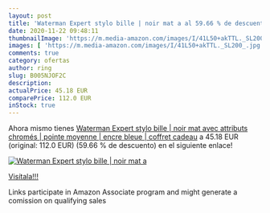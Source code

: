 ```yaml
---
layout: post
title: 'Waterman Expert stylo bille | noir mat a al 59.66 % de descuento'
date: 2020-11-22 09:48:11
thumbnailImage: 'https://m.media-amazon.com/images/I/41L50+akTTL._SL200_.jpg'
images: [ 'https://m.media-amazon.com/images/I/41L50+akTTL._SL200_.jpg' ]
comments: true
category: ofertas
author: ring
slug: B005NJOF2C
description:
actualPrice: 45.18 EUR
comparePrice: 112.0 EUR
inStock: true
---
```


Ahora mismo tienes [Waterman Expert stylo bille | noir mat avec attributs chromés | pointe moyenne | encre bleue | coffret cadeau](https://www.amazon.fr/dp/B005NJOF2C/?tag=tolees0d-21) a 45.18 EUR (original: 112.0 EUR) (59.66 %  de descuento) en el siguiente enlace!

[![Waterman Expert stylo bille | noir mat a](https://m.media-amazon.com/images/I/41L50+akTTL._SL200_.jpg)](https://www.amazon.fr/dp/B005NJOF2C/?tag=tolees0d-21)

[Visítala!!!](https://www.amazon.fr/dp/B005NJOF2C/?tag=tolees0d-21)

Links participate in Amazon Associate program and might generate a comission on qualifying sales
